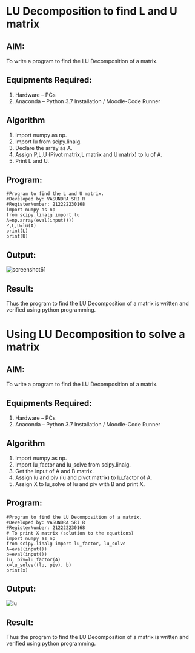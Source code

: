 # LU Decomposition to find L and U matrix

## AIM:
To write a program to find the LU Decomposition of a matrix.

## Equipments Required:
1. Hardware – PCs
2. Anaconda – Python 3.7 Installation / Moodle-Code Runner

## Algorithm
1. Import numpy as np.
2. Import lu from scipy.linalg.
3. Declare the array as A.
4. Assign P,L,U (Pivot matrix,L matrix and U matrix) to lu of A.
5. Print L and U.

## Program:

```
#Program to find the L and U matrix.
#Developed by: VASUNDRA SRI R
#RegisterNumber: 212222230168
import numpy as np
from scipy.linalg import lu
A=np.array(eval(input()))
P,L,U=lu(A)
print(L)
print(U)
```

## Output:


![screenshot61](https://user-images.githubusercontent.com/119393983/236673377-5abbcd8a-57d0-44e9-8649-c6bc88662056.png)

## Result:
Thus the program to find the LU Decomposition of a matrix is written and verified using python programming.

# Using LU Decomposition to solve a matrix

## AIM:
To write a program to find the LU Decomposition of a matrix.

## Equipments Required:
1. Hardware – PCs
2. Anaconda – Python 3.7 Installation / Moodle-Code Runner

## Algorithm
1. Import numpy as np.
2. Import lu_factor and lu_solve from scipy.linalg.
3. Get the input of A and B matrix.
4. Assign lu and piv (lu and pivot matrix) to lu_factor of A.
5. Assign X to lu_solve of lu and piv with B and print X.

## Program:
```
#Program to find the LU Decomposition of a matrix.
#Developed by: VASUNDRA SRI R
#RegisterNumber: 212222230168
# To print X matrix (solution to the equations)
import numpy as np
from scipy.linalg import lu_factor, lu_solve
A=eval(input())
b=eval(input())
lu, piv=lu_factor(A)
x=lu_solve((lu, piv), b)
print(x)
```

## Output:


![lu](https://user-images.githubusercontent.com/119393983/236673515-4d40142e-cc8d-4347-b8cc-411f548b8693.png)

## Result:
Thus the program to find the LU Decomposition of a matrix is written and verified using python programming.

